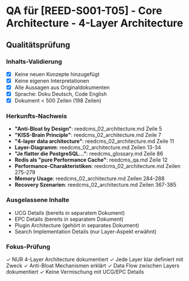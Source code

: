 # QA für [REED-S001-T05] - Core Architecture - 4-Layer Architecture

## Qualitätsprüfung

### Inhalts-Validierung
- [x] Keine neuen Konzepte hinzugefügt
- [x] Keine eigenen Interpretationen  
- [x] Alle Aussagen aus Originaldokumenten
- [x] Sprache: Doku Deutsch, Code English
- [x] Dokument < 500 Zeilen (198 Zeilen)

### Herkunfts-Nachweis
- **"Anti-Bloat by Design"**: reedcms_02_architecture.md Zeile 5
- **"KISS-Brain Principle"**: reedcms_02_architecture.md Zeile 7
- **"4-layer data architecture"**: reedcms_02_architecture.md Zeile 11
- **Layer-Diagramm**: reedcms_02_architecture.md Zeilen 13-34
- **"Je flatter die PostgreSQL..."**: reedcms_glossary.md Zeile 86
- **Redis als "pure Performance Cache"**: reedcms_qa.md Zeile 12
- **Performance-Charakteristiken**: reedcms_02_architecture.md Zeilen 275-279
- **Memory Usage**: reedcms_02_architecture.md Zeilen 284-288
- **Recovery Szenarien**: reedcms_02_architecture.md Zeilen 367-385

### Ausgelassene Inhalte
- UCG Details (bereits in separatem Dokument)
- EPC Details (bereits in separatem Dokument)
- Plugin Architecture (gehört in separates Dokument)
- Search Implementation Details (nur Layer-Aspekt erwähnt)

### Fokus-Prüfung
✓ NUR 4-Layer Architecture dokumentiert
✓ Jede Layer klar definiert mit Zweck
✓ Anti-Bloat Mechanismen erklärt
✓ Data Flow zwischen Layers dokumentiert
✓ Keine Vermischung mit UCG/EPC Details